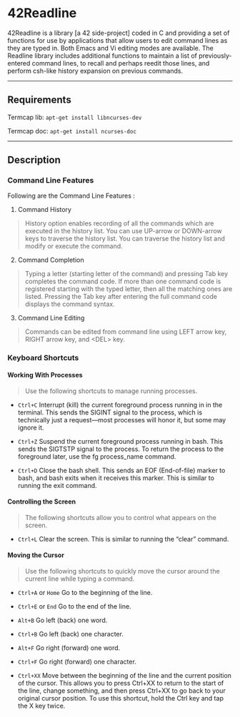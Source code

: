 # 42Readline

42Readline is a library [a 42 side-project] coded in C and providing a set of functions for use by applications that allow users to edit command lines as they are typed in. Both Emacs and Vi editing modes are available. The Readline library includes additional functions to maintain a list of previously-entered command lines, to recall and perhaps reedit those lines, and perform csh-like history expansion on previous commands.

---

## Requirements

Termcap lib:
`apt-get install libncurses-dev`

Termcap doc:
`apt-get install ncurses-doc`

---

## Description

### Command Line Features

Following are the Command Line Features :

1. Command History

> History option enables recording of all the commands which are executed in the history list. You can use UP-arrow or DOWN-arrow keys to traverse the history list. You can traverse the history list and modify or execute the command.


2. Command Completion

> Typing a letter (starting letter of the command) and pressing Tab key completes the command code. If more than one command code is registered starting with the typed letter, then all the matching ones are listed. Pressing the Tab key after entering the full command code displays the command syntax.


3. Command Line Editing

> Commands can be edited from command line using LEFT arrow key, RIGHT arrow key, and \<DEL\> key.


### Keyboard Shortcuts

#### Working With Processes

> Use the following shortcuts to manage running processes.

- `Ctrl+C` Interrupt (kill) the current foreground process running in in the terminal. This sends the SIGINT signal to the process, which is technically just a request—most processes will honor it, but some may ignore it.

- `Ctrl+Z` Suspend the current foreground process running in bash. This sends the SIGTSTP signal to the process. To return the process to the foreground later, use the fg process_name command.

- `Ctrl+D` Close the bash shell. This sends an EOF (End-of-file) marker to bash, and bash exits when it receives this marker. This is similar to running the exit command.

#### Controlling the Screen

> The following shortcuts allow you to control what appears on the screen.

- `Ctrl+L` Clear the screen. This is similar to running the “clear” command.

#### Moving the Cursor

> Use the following shortcuts to quickly move the cursor around the current line while typing a command.

- `Ctrl+A` or `Home` Go to the beginning of the line.

- `Ctrl+E` or `End` Go to the end of the line.

- `Alt+B` Go left (back) one word.

- `Ctrl+B` Go left (back) one character.

- `Alt+F` Go right (forward) one word.

- `Ctrl+F` Go right (forward) one character.

- `Ctrl+XX` Move between the beginning of the line and the current position of the cursor. This allows you to press Ctrl+XX to return to the start of the line, change something, and then press Ctrl+XX to go back to your original cursor position. To use this shortcut, hold the Ctrl key and tap the X key twice.
